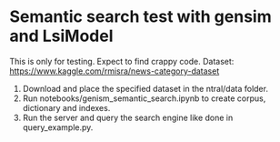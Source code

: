 # Semantic search test with gensim and LsiModel

This is only for testing. Expect to find crappy code.
Dataset: https://www.kaggle.com/rmisra/news-category-dataset

1. Download and place the specified dataset in the ntral/data folder.
2. Run notebooks/genism_semantic_search.ipynb to create corpus, dictionary and indexes.
3. Run the server and query the search engine like done in query_example.py.
